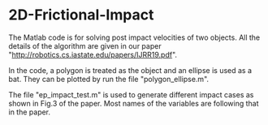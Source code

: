 # 2D-Frictional-Impact

The Matlab code is for solving post impact velocities of two objects. All the details of the algorithm are given in our paper "http://robotics.cs.iastate.edu/papers/IJRR19.pdf". 

In the code, a polygon is treated as the object and an ellipse is used as a bat. They can be plotted by run the file "polygon_ellipse.m". 

The file "ep_impact_test.m" is used to generate different impact cases as shown in Fig.3 of the paper. Most names of the variables are following that in the paper. 

